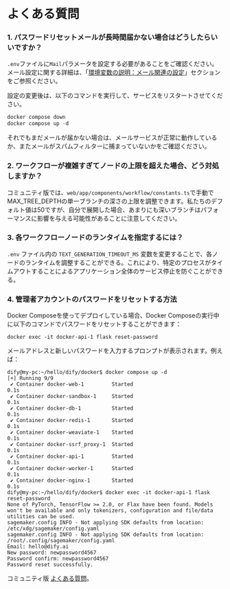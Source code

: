 # よくある質問

### 1. パスワードリセットメールが長時間届かない場合はどうしたらいいですか？

`.env`ファイルに`Mail`パラメータを設定する必要があることをご確認ください。メール設定に関する詳細は、「[環境変数の説明：メール関連の設定](https://docs.dify.ai/v/ja-jp/getting-started/install-self-hosted/environments#mru)」セクションをご参照ください。

設定の変更後は、以下のコマンドを実行して、サービスをリスタートさせてください。

```javascript
docker compose down
docker compose up -d
```

それでもまだメールが届かない場合は、メールサービスが正常に動作しているか、またメールがスパムフィルターに捕まっていないかをご確認ください。

### 2. ワークフローが複雑すぎてノードの上限を超えた場合、どう対処しますか？

コミュニティ版では、`web/app/components/workflow/constants.ts`で手動でMAX\_TREE\_DEPTHの単一ブランチの深さの上限を調整できます。私たちのデフォルト値は50ですが、自分で展開した場合、あまりにも深いブランチはパフォーマンスに影響を与える可能性があることに注意してください。

### 3. 各ワークフローノードのランタイムを指定するには？

`.env` ファイル内の `TEXT_GENERATION_TIMEOUT_MS` 変数を変更することで、各ノードのランタイムを調整することができる。これにより、特定のプロセスがタイムアウトすることによるアプリケーション全体のサービス停止を防ぐことができる。

### 4. 管理者アカウントのパスワードをリセットする方法

Docker Composeを使ってデプロイしている場合、Docker Composeの実行中に以下のコマンドでパスワードをリセットすることができます：

```
docker exec -it docker-api-1 flask reset-password
```

メールアドレスと新しいパスワードを入力するプロンプトが表示されます。例えば：

```
dify@my-pc:~/hello/dify/docker$ docker compose up -d
[+] Running 9/9
 ✔ Container docker-web-1         Started                                                              0.1s 
 ✔ Container docker-sandbox-1     Started                                                              0.1s 
 ✔ Container docker-db-1          Started                                                              0.1s 
 ✔ Container docker-redis-1       Started                                                              0.1s 
 ✔ Container docker-weaviate-1    Started                                                              0.1s 
 ✔ Container docker-ssrf_proxy-1  Started                                                              0.1s 
 ✔ Container docker-api-1         Started                                                              0.1s 
 ✔ Container docker-worker-1      Started                                                              0.1s 
 ✔ Container docker-nginx-1       Started                                                              0.1s 
dify@my-pc:~/hello/dify/docker$ docker exec -it docker-api-1 flask reset-password
None of PyTorch, TensorFlow >= 2.0, or Flax have been found. Models won't be available and only tokenizers, configuration and file/data utilities can be used.
sagemaker.config INFO - Not applying SDK defaults from location: /etc/xdg/sagemaker/config.yaml
sagemaker.config INFO - Not applying SDK defaults from location: /root/.config/sagemaker/config.yaml
Email: hello@dify.ai
New password: newpassword4567
Password confirm: newpassword4567
Password reset successfully.
```

コミュニティ版 [よくある質問](https://docs.dify.ai/ja-jp/getting-started/install-self-hosted/faq)。
